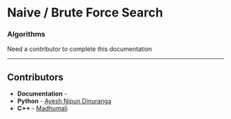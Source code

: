 # Naive / Brute Force Search
### Algorithms

Need a contributor to complete this documentation

------------------------------------------------------
## Contributors

- **Documentation** - 
- **Python** - [Ayesh Nipun Dinuranga](https://github.com/ayeshNipun)
- **C++** - [Madhumali](https://github.com/madhumali)
